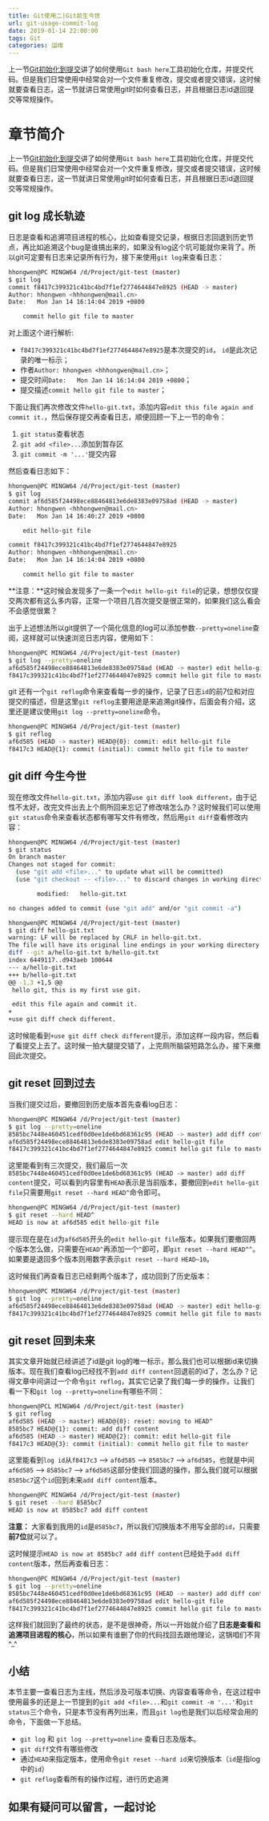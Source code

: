 ```yaml
---
title: Git使用二|Git前生今世
url: git-usage-commit-log
date: 2019-01-14 22:00:00
tags: Git
categories: 运维
---
```


上一节[Git初始化到提交](https://hhongwen.cn/20190110/git-summary-of-usage/)讲了如何使用`Git bash here`工具初始化仓库，并提交代码。但是我们日常使用中经常会对一个文件重复修改，提交或者提交错误，这时候就要查看日志，这一节就讲日常使用git时如何查看日志，并且根据日志id退回提交等常规操作。

<!--more-->

# 章节简介

上一节[Git初始化到提交](https://hhongwen.cn/20190110/git-summary-of-usage/)讲了如何使用`Git bash here`工具初始化仓库，并提交代码。但是我们日常使用中经常会对一个文件重复修改，提交或者提交错误，这时候就要查看日志，这一节就讲日常使用git时如何查看日志，并且根据日志id退回提交等常规操作。

## **git log** 成长轨迹

日志是查看和追溯项目进程的核心，比如查看提交记录，根据日志回退到历史节点，再比如追溯这个bug是谁搞出来的，如果没有log这个坑可能就你来背了。所以git可定要有日志来记录所有行为，接下来使用`git log`来查看日志：

``` bash
hhongwen@PC MINGW64 /d/Project/git-test (master)
$ git log
commit f8417c399321c41bc4bd7f1ef2774644847e8925 (HEAD -> master)
Author: hhongwen <hhhongwen@mail.cn>
Date:   Mon Jan 14 16:14:04 2019 +0800

    commit hello git file to master
```

对上面这个进行解析:

- `f8417c399321c41bc4bd7f1ef2774644847e8925`是本次提交的`id`， `id`是此次记录的唯一标示；
- 作者`Author: hhongwen <hhhongwen@mail.cn>`；
- 提交时间`Date:   Mon Jan 14 16:14:04 2019 +0800`；
- 提交描述`commit hello git file to master`；

下面让我们再次修改文件`hello-git.txt`，添加内容`edit this file again and commit it.`，然后保存提交再查看日志，顺便回顾一下上一节的命令：

1. `git status`查看状态
2. `git add <file>...`添加到暂存区
3. `git commit -m '...'`提交内容

然后查看日志如下：

``` bash
hhongwen@PC MINGW64 /d/Project/git-test (master)
$ git log
commit af6d585f24498ece88464813e6de8383e09758ad (HEAD -> master)
Author: hhongwen <hhhongwen@mail.cn>
Date:   Mon Jan 14 16:40:27 2019 +0800

    edit hello-git file

commit f8417c399321c41bc4bd7f1ef2774644847e8925
Author: hhongwen <hhhongwen@mail.cn>
Date:   Mon Jan 14 16:14:04 2019 +0800

    commit hello git file to master
```

**注意：**这时候会发现多了一条一个`edit hello-git file`的记录，想想仅仅提交两次都有这么多内容，正常一个项目几百次提交是很正常的，如果我们这么看会不会感觉很累？

出于上述想法所以git提供了一个简化信息的log可以添加参数`--pretty=oneline`查阅，这样就可以快速浏览日志内容，使用如下：

``` bash
hhongwen@PC MINGW64 /d/Project/git-test (master)
$ git log --pretty=oneline
af6d585f24498ece88464813e6de8383e09758ad (HEAD -> master) edit hello-git file
f8417c399321c41bc4bd7f1ef2774644847e8925 commit hello git file to master
```

git 还有一个`git reflog`命令来查看每一步的操作，记录了日志`id`的前7位和对应提交的描述，但是这里`git reflog`主要用途是来追溯git操作，后面会有介绍，这里还是建议使用`git log --pretty=oneline`命令。

``` bash
hhongwen@PC MINGW64 /d/Project/git-test (master)
$ git reflog
af6d585 (HEAD -> master) HEAD@{0}: commit: edit hello-git file
f8417c3 HEAD@{1}: commit (initial): commit hello git file to master
```

## **git diff** 今生今世

现在修改文件`hello-git.txt`，添加内容`use git diff look different`，由于记性不太好，改完文件出去上个厕所回来忘记了修改啥怎么办？这时候我们可以使用`git status`命令来查看状态都有哪写文件有修改，然后用`git diff`查看修改内容：

``` bash
hhongwen@PC MINGW64 /d/Project/git-test (master)
$ git status
On branch master
Changes not staged for commit:
  (use "git add <file>..." to update what will be committed)
  (use "git checkout -- <file>..." to discard changes in working directory)

        modified:   hello-git.txt

no changes added to commit (use "git add" and/or "git commit -a")

hhongwen@PC MINGW64 /d/Project/git-test (master)
$ git diff hello-git.txt
warning: LF will be replaced by CRLF in hello-git.txt.
The file will have its original line endings in your working directory
diff --git a/hello-git.txt b/hello-git.txt
index 6449117..d943aeb 100644
--- a/hello-git.txt
+++ b/hello-git.txt
@@ -1,3 +1,5 @@
 hello git, this is my first use git.

 edit this file again and commit it.
+
+use git diff check different.
```

这时候能看到`+use git diff check different`提示，添加这样一段内容，然后看了看提交上去了。这时候一拍大腿提交错了，上完厕所脑袋短路怎么办，接下来撤回此次提交。

## **git reset** 回到过去

当我们提交过后，要撤回到历史版本首先查看log日志：

``` bash
hhongwen@PC MINGW64 /d/Project/git-test (master)
$ git log --pretty=oneline
8585bc7448e460451cedf0d0ee1de6bd68361c95 (HEAD -> master) add diff content
af6d585f24498ece88464813e6de8383e09758ad edit hello-git file
f8417c399321c41bc4bd7f1ef2774644847e8925 commit hello git file to master
```

这里能看到有三次提交，我们最后一次`8585bc7448e460451cedf0d0ee1de6bd68361c95 (HEAD -> master) add diff content`提交，可以看到内容里有`HEAD`表示是当前版本，要撤回到`edit hello-git file`只需要用`git reset --hard HEAD^`命令即可。

``` bash
hhongwen@PC MINGW64 /d/Project/git-test (master)
$ git reset --hard HEAD^
HEAD is now at af6d585 edit hello-git file
```

提示现在是在`id`为`af6d585`开头的`edit hello-git file`版本，如果我们要撤回两个版本怎么做，只需要在`HEAD^`再添加一个`^`即可，即`git reset --hard HEAD^^`。如果要是退回多个版本则用数字表示`git reset --hard HEAD~10`。

这时候我们再查看日志已经剩两个版本了，成功回到了历史版本：

``` bash
hhongwen@PC MINGW64 /d/Project/git-test (master)
$ git log --pretty=oneline
af6d585f24498ece88464813e6de8383e09758ad (HEAD -> master) edit hello-git file
f8417c399321c41bc4bd7f1ef2774644847e8925 commit hello git file to master
```

## **git reset** 回到未来

其实文章开始就已经讲述了id是git log的唯一标示，那么我们也可以根据id来切换版本。现在我们查看log已经找不到`add diff content`回退前的id了，怎么办？记得文章中间讲过一个命令`git reflog`，其实它记录了我们每一步的操作，让我们看一下和`git log --pretty=oneline`有哪些不同：

``` bash
hhongwen@PCL MINGW64 /d/Project/git-test (master)
$ git reflog
af6d585 (HEAD -> master) HEAD@{0}: reset: moving to HEAD^
8585bc7 HEAD@{1}: commit: add diff content
af6d585 (HEAD -> master) HEAD@{2}: commit: edit hello-git file
f8417c3 HEAD@{3}: commit (initial): commit hello git file to master
```

这里能看到`log id`从`f8417c3` --> `af6d585` -->  `8585bc7` --> `af6d585`，也就是中间`af6d585` -->  `8585bc7` --> `af6d585`这部分使我们回退的操作，那么我们就可以根据`8585bc7`这个`id`回到未来`add diff content`版本。

``` bash
hhongwen@PC MINGW64 /d/Project/git-test (master)
$ git reset --hard 8585bc7
HEAD is now at 8585bc7 add diff content
```

**注意：** 大家看到我用的`id`是`8585bc7`，所以我们切换版本不用写全部的`id`，只需要**前7位**就可以了。

这时候提示`HEAD is now at 8585bc7 add diff content`已经处于`add diff content`版本，然后再查看日志：

``` bash
hhongwen@PC MINGW64 /d/Project/git-test (master)
$ git log --pretty=oneline
8585bc7448e460451cedf0d0ee1de6bd68361c95 (HEAD -> master) add diff content
af6d585f24498ece88464813e6de8383e09758ad edit hello-git file
f8417c399321c41bc4bd7f1ef2774644847e8925 commit hello git file to master
```

这样我们就回到了最终的状态，是不是很神奇，所以一开始就介绍了**日志是查看和追溯项目进程的核心**，所以如果有谁删了你的代码找回去跟他理论，这锅咱们不背^_^

## 小结

本节主要一查看日志为主线，然后涉及可版本切换、内容查看等命令，在这过程中使用最多的还是上一节提到的`git add <file>...`和`git commit -m '...'`和`git status`三个命令，只是本节没有再列出来，而且`git log`也是我们以后经常会用的命令，下面做一下总结。

- `git log` 和 `git log --pretty=oneline` 查看日志及版本。
- `git diff`文件有哪些修改
- 通过`HEAD`来指定版本，使用命令`git reset --hard id`来切换版本（`id`是指log中的`id`）
- `git reflog`查看所有的操作过程，进行历史追溯

## **如果有疑问可以留言，一起讨论**

